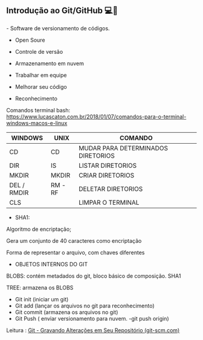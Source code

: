 ## **Introdução ao Git/GitHub** :computer::man:



\- Software de versionamento de códigos. 

- Open Soure 
- Controle de versão 
- Armazenamento em nuvem 

- Trabalhar em equipe 
- Melhorar seu código 
- Reconhecimento 

 

Comandos terminal bash: https://www.lucascaton.com.br/2018/01/07/comandos-para-o-terminal-windows-macos-e-linux 

| WINDOWS     | UNIX   | COMANDO                            |
| ----------- | ------ | ---------------------------------- |
| CD          | CD     | MUDAR PARA DETERMINADOS DIRETORIOS |
| DIR         | IS     | LISTAR DIRETORIOS                  |
| MKDIR       | MKDIR  | CRIAR DIRETORIOS                   |
| DEL / RMDIR | RM -RF | DELETAR DIRETORIOS                 |
| CLS         |        | LIMPAR O TERMINAL                  |

 

-  SHA1: 

Algoritmo de encriptação; 

Gera um conjunto de 40 caracteres como encriptação 

Forma de representar o arquivo, com chaves diferentes 

 

- OBJETOS INTERNOS DO GIT 

BLOBS: contém metadados do git, bloco básico de composição. SHA1 

TREE: armazena os BLOBS 

 

- Git init (iniciar um git) 
- Git add (lançar os arquivos no git para reconhecimento) 
- Git commit (armazena os arquivos no git) 
- Git Push ( enviar versionamento para nuvem.             -git push origin)

Leitura : [Git - Gravando Alterações em Seu Repositório (git-scm.com)](https://git-scm.com/book/pt-br/v2/Fundamentos-de-Git-Gravando-Alterações-em-Seu-Repositório) 

